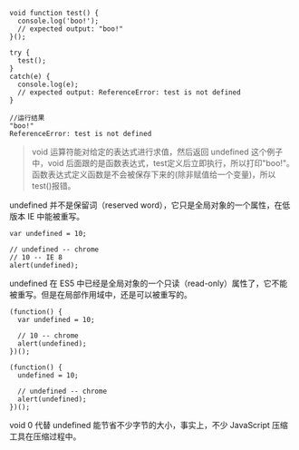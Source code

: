 ````
void function test() {
  console.log('boo!');
  // expected output: "boo!"
}();

try {
  test();
}
catch(e) {
  console.log(e);
  // expected output: ReferenceError: test is not defined
}

//运行结果
"boo!"
ReferenceError: test is not defined
````
> void 运算符能对给定的表达式进行求值，然后返回 undefined
这个例子中，void 后面跟的是函数表达式，test定义后立即执行，所以打印"boo!"。函数表达式定义函数是不会被保存下来的(除非赋值给一个变量)，所以test()报错。

undefined 并不是保留词（reserved word），它只是全局对象的一个属性，在低版本 IE 中能被重写。

````
var undefined = 10;

// undefined -- chrome
// 10 -- IE 8
alert(undefined);
````
undefined 在 ES5 中已经是全局对象的一个只读（read-only）属性了，它不能被重写。但是在局部作用域中，还是可以被重写的。

````
(function() {
  var undefined = 10;

  // 10 -- chrome
  alert(undefined);
})();

(function() {
  undefined = 10;

  // undefined -- chrome
  alert(undefined);
})();
````

void 0 代替 undefined 能节省不少字节的大小，事实上，不少 JavaScript 压缩工具在压缩过程中。